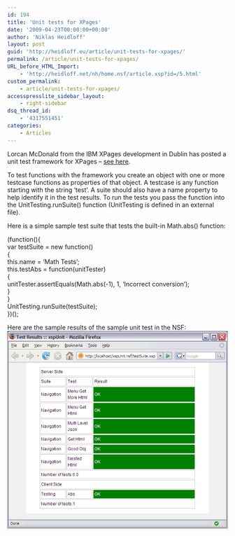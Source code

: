 ```yaml
---
id: 194
title: 'Unit tests for XPages'
date: '2009-04-23T00:00:00+00:00'
author: 'Niklas Heidloff'
layout: post
guid: 'http://heidloff.eu/article/unit-tests-for-xpages/'
permalink: /article/unit-tests-for-xpages/
URL_before_HTML_Import:
    - 'http://heidloff.net/nh/home.nsf/article.xsp?id=/5.html'
custom_permalink:
    - article/unit-tests-for-xpages/
accesspresslite_sidebar_layout:
    - right-sidebar
dsq_thread_id:
    - '4317551451'
categories:
    - Articles
---
```


 Lorcan McDonald from the IBM XPages development in Dublin has posted a unit test framework for XPages – [see here](http://openntf.org/internal/ontfcatalog.nsf/topicThread.xsp?action=openDocument&documentId=9C66A4F3854E61BE852575A1003C6CAD).

To test functions with the framework you create an object with one or more testcase functions as properties of that object. A testcase is any function starting with the string ‘test’. A suite should also have a name property to help identify it in the test results. To run the tests you pass the function into the UnitTesting.runSuite() function (UnitTesting is defined in an external file).

Here is a simple sample test suite that tests the built-in Math.abs() function:

(function(){   
var testSuite = new function()   
{   
this.name = ‘Math Tests’;   
this.testAbs = function(unitTester)   
{   
unitTester.assertEquals(Math.abs(-1), 1, ‘Incorrect conversion’);   
}   
}   
UnitTesting.runSuite(testSuite);   
})();

Here are the sample results of the sample unit test in the NSF:   
![image](/assets/img/2009/04/1_0BB42AE00BB4266C003D75BC852575A1.gif)